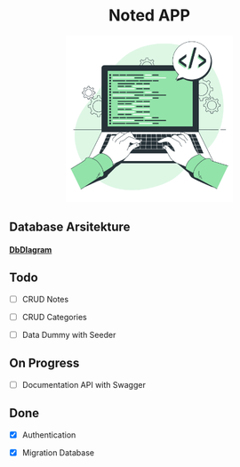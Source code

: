 <h1 align="center">Noted APP</h1>

<p align="center"><a href="#" target="_blank"><img src="https://github.com/iqbaludinm/notes-app/blob/master/thumbnail.png" width="300"></a></p>

##  Database Arsitekture

<h4> <a href="https://dbdiagram.io/d/62ea94c0f31da965e873546a" target="_blank"> DbDIagram</a> </h4>

##  Todo
- [ ] CRUD Notes 
- [ ] CRUD Categories

- [ ] Data Dummy with Seeder

## On Progress
- [ ] Documentation API with Swagger 

## Done
- [x] Authentication 
- [x] Migration Database 

